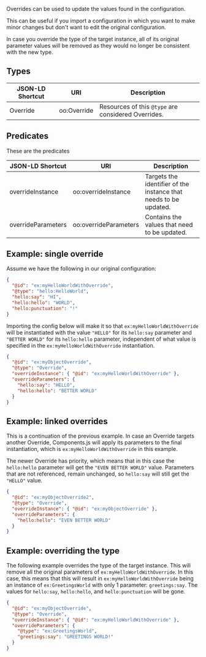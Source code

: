 Overrides can be used to update the values found in the configuration.

This can be useful if you import a configuration in which you want to make minor changes
but don't want to edit the original configuration.

In case you override the type of the target instance,
all of its original parameter values will be removed as they would no longer be consistent with the new type.

## Types

| JSON-LD Shortcut | URI         | Description                                         |
|------------------|-------------|-----------------------------------------------------|
| Override         | oo:Override | Resources of this `@type` are considered Overrides. |

## Predicates

These are the predicates

| JSON-LD Shortcut   | URI                   | Description                                                      |
|--------------------|-----------------------|------------------------------------------------------------------|
| overrideInstance   | oo:overrideInstance   | Targets the identifier of the instance that needs to be updated. |
| overrideParameters | oo:overrideParameters | Contains the values that need to be updated.                     |

## Example: single override

Assume we have the following in our original configuration:

```json
{
  "@id": "ex:myHelloWorldWithOverride",
  "@type": "hello:HelloWorld",
  "hello:say": "HI",
  "hello:hello": "WORLD",
  "hello:punctuation": "!"
}
```

Importing the config below will make it so that `ex:myHelloWorldWithOverride` will be instantiated with the value `"HELLO"`
for its `hello:say` parameter and `"BETTER WORLD"` for its `hello:hello` parameter, 
independent of what value is specified in the `ex:myHelloWorldWithOverride` instantiation.

```json
{
  "@id": "ex:myObjectOverride",
  "@type": "Override",
  "overrideInstance": { "@id": "ex:myHelloWorldWithOverride" },
  "overrideParameters": {
    "hello:say": "HELLO",
    "hello:hello": "BETTER WORLD"
  }
}
```

## Example: linked overrides

This is a continuation of the previous example.
In case an Override targets another Override,
Components.js will apply its parameters to the final instantiation,
which is `ex:myHelloWorldWithOverride` in this example.

The newer Override has priority, which means that in this case the `hello:hello` parameter 
will get the `"EVEN BETTER WORLD"` value.
Parameters that are not referenced, remain unchanged, so `hello:say` will still get the `"HELLO"` value.

```json
{
  "@id": "ex:myObjectOverride2",
  "@type": "Override",
  "overrideInstance": { "@id": "ex:myObjectOverride" },
  "overrideParameters": {
    "hello:hello": "EVEN BETTER WORLD"
  }
}
```

## Example: overriding the type

The following example overrides the type of the target instance.
This will remove all the original parameters of `ex:myHelloWorldWithOverride`.
In this case, this means that this will result in `ex:myHelloWorldWithOverride`
being an instance of `ex:GreetingsWorld` with only 1 parameter: `greetings:say`.
The values for `hello:say`, `hello:hello`, and `hello:punctuation` will be gone.

```json
{
  "@id": "ex:myObjectOverride",
  "@type": "Override",
  "overrideInstance": { "@id": "ex:myHelloWorldWithOverride" },
  "overrideParameters": {
    "@type": "ex:GreetingsWorld",
    "greetings:say": "GREETINGS WORLD!"
  }
}
```
